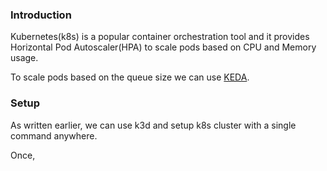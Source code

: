 <!--
.. title: Autoscale k8s pods with queue size (KEDA)
.. slug: autoscale-k8s-pods-with-queue-size-keda
.. date: 2025-03-07 11:37:52 UTC+05:30
.. tags: devops, kubernetes
.. category: DevOps
.. link: 
.. description: 
.. type: text
-->

### Introduction

Kubernetes(k8s) is a popular container orchestration tool and it provides Horizontal Pod Autoscaler(HPA) to scale pods based on CPU and Memory usage. 

To scale pods based on the queue size we can use [KEDA](https://keda.sh/).

### Setup

As written earlier, we can use k3d and setup k8s cluster with a single command anywhere.

Once, 
